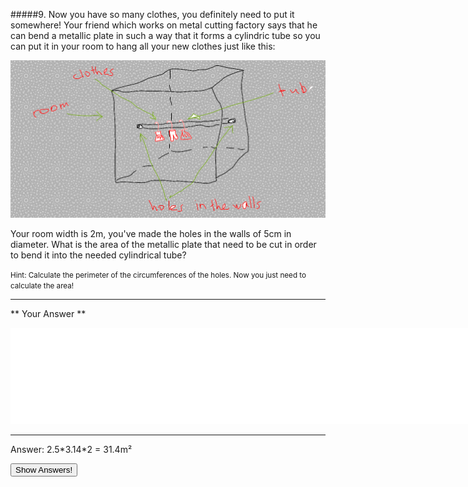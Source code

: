 #####9. Now you have so many clothes, you definitely need to put it somewhere! Your friend which works on metal cutting factory says that he can bend a metallic plate in such a way that it forms a cylindric tube so you can put it in your room to hang all your new clothes just like this:

![](room.png)

Your room width is 2m, you've made the holes in the walls of 5cm in diameter. What is the area of the metallic plate that need to be cut in order to bend it into the needed cylindrical tube?

<small><span class="gray">Hint</span>: Calculate the perimeter of the circumferences of the holes. Now you just need to calculate the area!</small>

---

** Your Answer **

<textarea style="border:none;" rows="10" cols="100"></textarea>
---

<div class="answer hidden">
    Answer: 2.5*3.14*2 = 31.4m²
</div>

<button class="show-answers">Show Answers!</button>